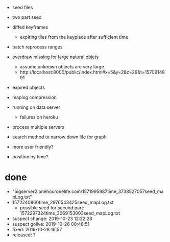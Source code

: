 - seed files
- two part seed
- diffed keyframes
  - expiring tiles from the keyplace after sufficient time
- batch reprocess ranges
- overdraw missing for large natural objets
  - assume unknown objects are very large
  - http://localhost:8000/public/index.html#x=5&y=2&z=29&t=1570914891
- expired objects
- maplog compression
- running on data server
  - failures on heroku

- process multiple servers
- search method to narrow down life for graph
- more user friendly?
- position by time?


# done
- "bigserver2.onehouronelife.com/1571995987time_3738527057seed_mapLog.txt"
- 1572240860time_2976543425seed_mapLog.txt
  - possible seed for second part: 1572297324time_3069153003seed_mapLog.txt
- suspect change: 2019-10-23 12:22:28
- suspect golive: 2019-10-26 00:48:51
- fixed: 2019-10-28 16:57
- released: ?
